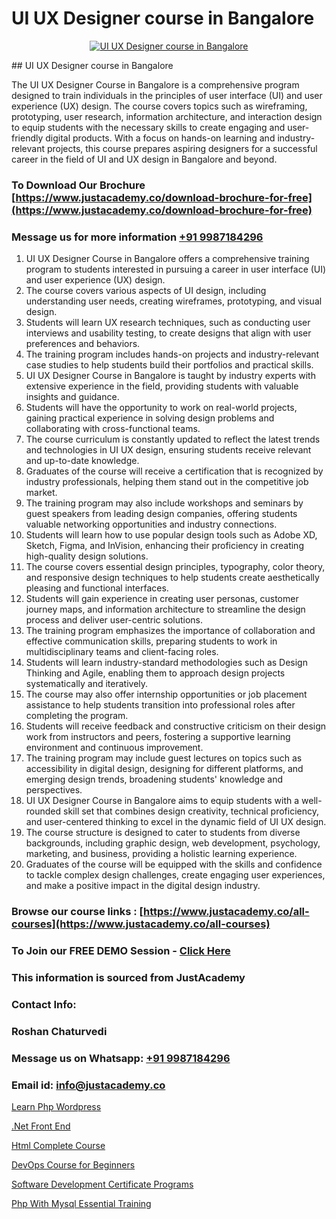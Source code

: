 # UI UX Designer course in Bangalore

<p align="center">
  <a href="https://justacademy.co/all-courses">
    <img src="https://i.ibb.co/P5KtSQ2/ui-ux.png" alt="UI UX Designer course in Bangalore">
  </a>
</p>
## UI UX Designer course in Bangalore

The UI UX Designer Course in Bangalore is a comprehensive program designed to train individuals in the principles of user interface (UI) and user experience (UX) design. The course covers topics such as wireframing, prototyping, user research, information architecture, and interaction design to equip students with the necessary skills to create engaging and user-friendly digital products. With a focus on hands-on learning and industry-relevant projects, this course prepares aspiring designers for a successful career in the field of UI and UX design in Bangalore and beyond.
### To Download Our Brochure [https://www.justacademy.co/download-brochure-for-free](https://www.justacademy.co/download-brochure-for-free)
### Message us for more information [+91 9987184296](https://api.whatsapp.com/send?phone=919987184296)
1) UI UX Designer Course in Bangalore offers a comprehensive training program to students interested in pursuing a career in user interface (UI) and user experience (UX) design.
2) The course covers various aspects of UI design, including understanding user needs, creating wireframes, prototyping, and visual design.
3) Students will learn UX research techniques, such as conducting user interviews and usability testing, to create designs that align with user preferences and behaviors.
4) The training program includes hands-on projects and industry-relevant case studies to help students build their portfolios and practical skills.
5) UI UX Designer Course in Bangalore is taught by industry experts with extensive experience in the field, providing students with valuable insights and guidance.
6) Students will have the opportunity to work on real-world projects, gaining practical experience in solving design problems and collaborating with cross-functional teams.
7) The course curriculum is constantly updated to reflect the latest trends and technologies in UI UX design, ensuring students receive relevant and up-to-date knowledge.
8) Graduates of the course will receive a certification that is recognized by industry professionals, helping them stand out in the competitive job market.
9) The training program may also include workshops and seminars by guest speakers from leading design companies, offering students valuable networking opportunities and industry connections.
10) Students will learn how to use popular design tools such as Adobe XD, Sketch, Figma, and InVision, enhancing their proficiency in creating high-quality design solutions.
11) The course covers essential design principles, typography, color theory, and responsive design techniques to help students create aesthetically pleasing and functional interfaces.
12) Students will gain experience in creating user personas, customer journey maps, and information architecture to streamline the design process and deliver user-centric solutions.
13) The training program emphasizes the importance of collaboration and effective communication skills, preparing students to work in multidisciplinary teams and client-facing roles.
14) Students will learn industry-standard methodologies such as Design Thinking and Agile, enabling them to approach design projects systematically and iteratively.
15) The course may also offer internship opportunities or job placement assistance to help students transition into professional roles after completing the program.
16) Students will receive feedback and constructive criticism on their design work from instructors and peers, fostering a supportive learning environment and continuous improvement.
17) The training program may include guest lectures on topics such as accessibility in digital design, designing for different platforms, and emerging design trends, broadening students' knowledge and perspectives.
18) UI UX Designer Course in Bangalore aims to equip students with a well-rounded skill set that combines design creativity, technical proficiency, and user-centered thinking to excel in the dynamic field of UI UX design.
19) The course structure is designed to cater to students from diverse backgrounds, including graphic design, web development, psychology, marketing, and business, providing a holistic learning experience.
20) Graduates of the course will be equipped with the skills and confidence to tackle complex design challenges, create engaging user experiences, and make a positive impact in the digital design industry.

### Browse our course links : [https://www.justacademy.co/all-courses](https://www.justacademy.co/all-courses) 
### To Join our FREE DEMO Session - [Click Here](https://www.justacademy.co/register-for-course-demo)


### This information is sourced from JustAcademy
### Contact Info:
### Roshan Chaturvedi
### Message us on Whatsapp: [+91 9987184296](https://api.whatsapp.com/send?phone=919987184296)
### Email id: [info@justacademy.co](mailto:info@justacademy.co)
                
[Learn Php Wordpress](https://www.linkedin.com/pulse/learn-php-wordpress-software-training-mountain-view-0auif?trackingId=NjVoaaMH%2BaGkZpgy1lFqnQ%3D%3D&lipi=urn%3Ali%3Apage%3Ad_flagship3_company_admin%3BLLr0XlPoQRKsrZpjwzzNmQ%3D%3D)

[.Net Front End](https://www.linkedin.com/pulse/net-front-end-justacademy-bristol-p40ee?trackingId=zEb6Cz30yDXn6LdnNFFHiw%3D%3D&lipi=urn%3Ali%3Apage%3Ad_flagship3_company_admin%3B9IEH5La1R2e7WwLGeLcpkg%3D%3D)

[Html Complete Course](https://medium.com/@kumarishimmi99/html-complete-course-a5270337d008)

[DevOps Course for Beginners](https://medium.com/@prempja40/devops-course-for-beginners-f0d03dd3ba54)

[Software Development Certificate Programs](https://justacademyin.github.io/justacademy/software-development-certificate-programs)

[Php With Mysql Essential Training](https://justacademyin.github.io/justacademy/php-with-mysql-essential-training)

